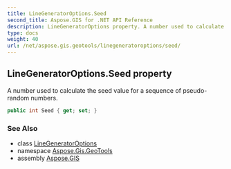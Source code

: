 ```yaml
---
title: LineGeneratorOptions.Seed
second_title: Aspose.GIS for .NET API Reference
description: LineGeneratorOptions property. A number used to calculate the seed value for a sequence of pseudorandom numbers.
type: docs
weight: 40
url: /net/aspose.gis.geotools/linegeneratoroptions/seed/
---
```

## LineGeneratorOptions.Seed property

A number used to calculate the seed value for a sequence of pseudo-random numbers.

```csharp
public int Seed { get; set; }
```

### See Also

* class [LineGeneratorOptions](../)
* namespace [Aspose.Gis.GeoTools](../../linegeneratoroptions/)
* assembly [Aspose.GIS](../../../)


